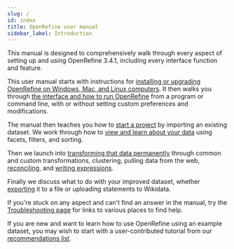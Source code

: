 ```yaml
---
slug: /
id: index
title: OpenRefine user manual
sidebar_label: Introduction
---
```



This manual is designed to comprehensively walk through every aspect of setting up and using OpenRefine 3.4.1, including every interface function and feature. 

<!-- 
This documentation platform provides a separate version of the user manual for each version of OpenRefine (from 3.4.1 onwards) - if you're looking for a later version than 3.4.1, please select the correct version from the dropdown menu in the top bar of this page. 
-->

This user manual starts with instructions for [installing or upgrading OpenRefine on Windows, Mac, and Linux computers](installing). It then walks you through [the interface and how to run OpenRefine](running#jvm-preferences) from a program or command line, with or without setting custom preferences and modifications.

The manual then teaches you how to [start a project](starting) by importing an existing dataset. We work through how to [view and learn about your data](exploring) using facets, filters, and sorting. 

Then we launch into [transforming that data permanently](transforming) through common and custom transformations, clustering, pulling data from the web, [reconciling](reconciling), and [writing expressions](expressions). 

Finally we discuss what to do with your improved dataset, whether [exporting](exporting) it to a file or uploading statements to Wikidata. 

If you're stuck on any aspect and can't find an answer in the manual, try the [Troubleshooting page](troubleshooting) for links to various places to find help. 

If you are new and want to learn how to use OpenRefine using an example dataset, you may wish to start with a user-contributed tutorial from our [recommendations list](https://github.com/OpenRefine/OpenRefine/wiki/External-Resources).
